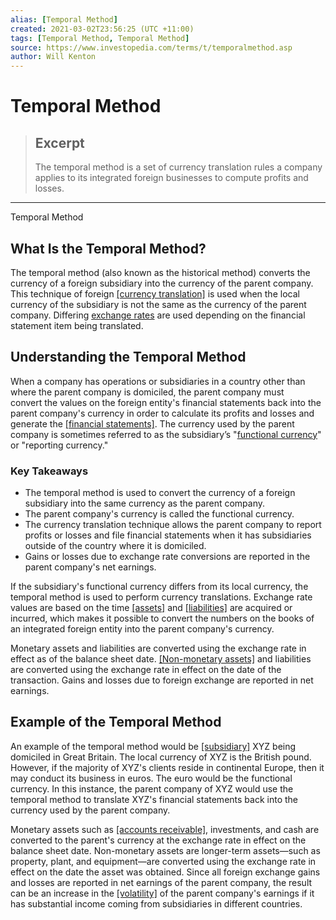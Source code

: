 ```yaml
---
alias: [Temporal Method]
created: 2021-03-02T23:56:25 (UTC +11:00)
tags: [Temporal Method, Temporal Method]
source: https://www.investopedia.com/terms/t/temporalmethod.asp
author: Will Kenton
---
```


# Temporal Method

> ## Excerpt
> The temporal method is a set of currency translation rules a company applies to its integrated foreign businesses to compute profits and losses.

---

Temporal Method
## What Is the Temporal Method?

The temporal method (also known as the historical method) converts the currency of a foreign subsidiary into the currency of the parent company. This technique of foreign [[currency translation]](https://www.investopedia.com/terms/c/currency-translation.asp) is used when the local currency of the subsidiary is not the same as the currency of the parent company. Differing [exchange rates](https://www.investopedia.com/terms/e/exchangerate.asp) are used depending on the financial statement item being translated.

## Understanding the Temporal Method

When a company has operations or subsidiaries in a country other than where the parent company is domiciled, the parent company must convert the values on the foreign entity's financial statements back into the parent company's currency in order to calculate its profits and losses and generate the [[financial statements]](https://www.investopedia.com/terms/f/financial-statements.asp). The currency used by the parent company is sometimes referred to as the subsidiary’s "[functional currency](https://www.investopedia.com/terms/f/functional-currency.asp)" or "reporting currency." 

### Key Takeaways

-   The temporal method is used to convert the currency of a foreign subsidiary into the same currency as the parent company.
-   The parent company's currency is called the functional currency.
-   The currency translation technique allows the parent company to report profits or losses and file financial statements when it has subsidiaries outside of the country where it is domiciled.
-   Gains or losses due to exchange rate conversions are reported in the parent company's net earnings.

If the subsidiary's functional currency differs from its local currency, the temporal method is used to perform currency translations. Exchange rate values are based on the time [[assets]](https://www.investopedia.com/terms/f/functional-currency.asp) and [[liabilities]](https://www.investopedia.com/terms/l/liability.asp) are acquired or incurred, which makes it possible to convert the numbers on the books of an integrated foreign entity into the parent company's currency.

Monetary assets and liabilities are converted using the exchange rate in effect as of the balance sheet date. [[Non-monetary assets]](https://www.investopedia.com/terms/n/nonmonetary-assets.asp) and liabilities are converted using the exchange rate in effect on the date of the transaction. Gains and losses due to foreign exchange are reported in net earnings.

## Example of the Temporal Method

An example of the temporal method would be [[subsidiary]](https://www.investopedia.com/terms/s/subsidiary.asp) XYZ being domiciled in Great Britain. The local currency of XYZ is the British pound. However, if the majority of XYZ's clients reside in continental Europe, then it may conduct its business in euros. The euro would be the functional currency. In this instance, the parent company of XYZ would use the temporal method to translate XYZ's financial statements back into the currency used by the parent company.

Monetary assets such as [[accounts receivable]](https://www.investopedia.com/terms/a/accountsreceivable.asp), investments, and cash are converted to the parent's currency at the exchange rate in effect on the balance sheet date. Non-monetary assets are longer-term assets—such as property, plant, and equipment—are converted using the exchange rate in effect on the date the asset was obtained. Since all foreign exchange gains and losses are reported in net earnings of the parent company, the result can be an increase in the [[volatility]](https://www.investopedia.com/terms/v/volatility.asp]) of the parent company's earnings if it has substantial income coming from subsidiaries in different countries.
